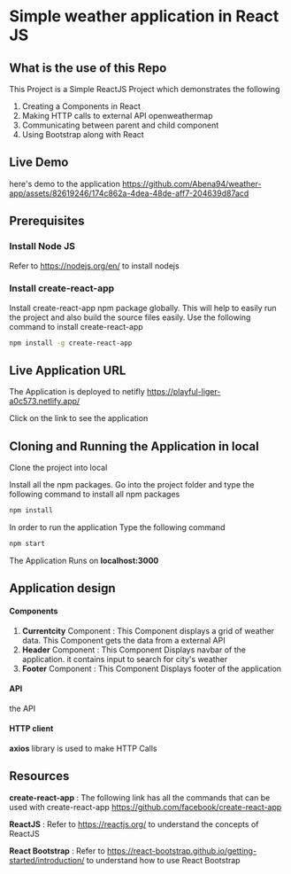 # Simple weather application in React JS

## What is the use of this Repo

This Project is a Simple ReactJS Project which demonstrates the following
1. Creating a Components in React
2. Making HTTP calls to external API openweathermap
3. Communicating between parent and child component
4. Using Bootstrap along with React

## Live Demo 
here's demo to the application
https://github.com/Abena94/weather-app/assets/82619246/174c862a-4dea-48de-aff7-204639d87acd
## Prerequisites
### Install Node JS
Refer to https://nodejs.org/en/ to install nodejs

### Install create-react-app
Install create-react-app npm package globally. This will help to easily run the project and also build the source files easily. Use the following command to install create-react-app

```bash
npm install -g create-react-app
```
## Live Application URL

The Application is deployed to netifly https://playful-liger-a0c573.netlify.app/

Click on the link to see the application

## Cloning and Running the Application in local

Clone the project into local

Install all the npm packages. Go into the project folder and type the following command to install all npm packages

```bash
npm install
```

In order to run the application Type the following command

```bash
npm start
```

The Application Runs on **localhost:3000**

## Application design

#### Components

1. **Currentcity** Component : This Component displays a grid of weather data. This Component gets the data from a external API
2. **Header** Component : This Component Displays navbar of the application. it contains input to search for city's weather
3. **Footer** Component : This Component Displays footer of the application


#### API 

the API 

#### HTTP client

**axios** library is used to make HTTP Calls
 
## Resources

**create-react-app** : The following link has all the commands that can be used with create-react-app
https://github.com/facebook/create-react-app

**ReactJS** : Refer to https://reactjs.org/ to understand the concepts of ReactJS

**React Bootstrap** : Refer to https://react-bootstrap.github.io/getting-started/introduction/ to understand how to use React Bootstrap

